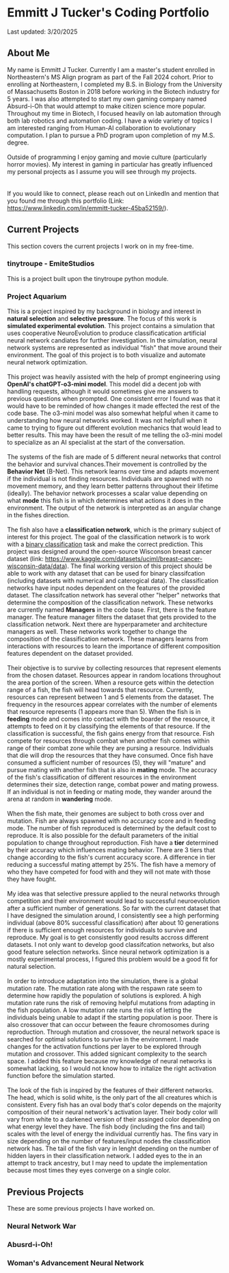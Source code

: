 # Emmitt J Tucker's Coding Portfolio
Last updated: 3/20/2025
## About Me
My name is Emmitt J Tucker. Currently I am a master's student enrolled in Northeastern's MS Align program as part of the Fall 2024 cohort. Prior to enrolling at Northeastern, I completed my B.S. in Biology from the University of Massachusetts Boston in 2018 before working in the Biotech industry for 5 years. I was also attempted to start my own gaming company named Absurd-i-Oh that would attempt to make citizen science more popular. Throughout my time in Biotech, I focused heavily on lab automation through both lab robotics and automation coding. I have a wide variety of topics I am interested ranging from Human-AI collaboration to evolutionary computation. I plan to pursue a PhD program upon completion of my M.S. degree. 
<br><br>
Outside of programming I enjoy gaming and movie culture (particularly horror movies). My interest in gaming in particular has greatly influenced my personal projects as I assume you will see through my projects.  
<br><br>
If you would like to connect, please reach out on LinkedIn and mention that you found me through this portfolio (Link: https://www.linkedin.com/in/emmitt-tucker-45ba52159/).
## Current Projects
This section covers the current projects I work on in my free-time.<br>
### tinytroupe - EmiteStudios
This is a project built upon the tinytroupe python module. 
### Project Aquarium
This is a project inspired by my background in biology and interest in **natural selection** and **selective pressure**. The focus of this work is **simulated experimental evolution**. This project contains a simulation that uses cooperative NeuroEvolution to produce classificatication artificial neural network candiates for further investigation. In the simulation, neural network systems are represented as individual "fish" that move around their environment. The goal of this project is to both visualize and automate neural network optimization. 
<br><br>
This project was heavily assisted with the help of prompt engineering using **OpenAI's chatGPT-o3-mini model**. This model did a decent job with handling requests, although it would sometimes give me answers to previous questions when prompted. One consistent error I found was that it would have to be reminded of how changes it made effected the rest of the code base. The o3-mini model was also somewhat helpful when it came to understanding how neural networks worked. It was not helpfull when it came to trying to figure out different evolution mechanics that would lead to better results. This may have been the result of me telling the o3-mini model to specialize as an AI specialist at the start of the conversation. 
<br><br>
The systems of the fish are made of 5 different neural networks that control the behavior and survival chances.Their movement is controlled by the **Behavior Net** (B-Net). This network learns over time and adapts movement if the individual is not finding resources. Individuals are spawned with no movement memory, and they learn better patterns throughout their lifetime (ideally). The behavior network processes a scalar value depending on what **mode** this fish is in which determines what actions it does in the environment. The output of the network is interpreted as an angular change in the fishes direction. 
<br><br>
The fish also have a **classification network**, which is the primary subject of interest for this project. The goal of the classification network is to work with a <ins> binary classification</ins> task and make the correct prediction. This project was designed around the open-source Wisconson breast cancer dataset (link: https://www.kaggle.com/datasets/uciml/breast-cancer-wisconsin-data/data). The final working version of this project should be able to work with any dataset that can be used for binary classifcation (including datasets with numerical and caterogical data). The classification networks have input nodes dependent on the features of the provided dataset. The classifcation network has several other "helper" networks that determine the composition of the classification network. These networks are currently named **Managers** in the code base. First, there is the feature manager. The feature manager filters the dataset that gets provided to the classification network. Next there are hyperparameter and architecture managers as well. These networks work together to change the composition of the classification network. These managers learns from interactions with resources to learn the importance of different composition features dependent on the dataset provided. 
<br><br>
Their objective is to survive by collecting resources that represent elements from the chosen dataset. Resources appear in random locations throughout the area portion of the screen. When a resource gets within the detection range of a fish, the fish will head towards that resource. Currently, resources can represent between 1 and 5 elements from the dataset. The frequency in the resources appear correlates with the number of elements that resource represents (1 appears more than 5). When the fish is in **feeding** mode and comes into contact with the boarder of the resource, it attempts to feed on it by classifying the elements of that resource. If the classification is successful, the fish gains energy from that resource. Fish compete for resources through combat when another fish comes within range of their combat zone while they are pursing a resource. Individuals that die will drop the resources that they have consumed. Once fish have consumed a sufficient number of resources (5), they will "mature" and pursue mating with another fish that is also in **mating** mode. The accuracy of the fish's classification of different resources in the environment determines their size, detection range, combat power and mating prowess. If an individual is not in feeding or mating mode, they wander around the arena at random in **wandering** mode. 
<br><br>
When the fish mate, their genomes are subject to both cross over and mutation. Fish are always spawned with no accuracy score and in feeding mode. The number of fish reproduced is determined by the default cost to reproduce. It is also possible for the default parameters of the initial population to change throughout reproduction. Fish have a **tier** determined by their accuracy which influences mating behavior. There are 3 tiers that change according to the fish's current accuracy score. A difference in tier reducing a successful mating attempt by 25%. The fish have a memory of who they have competed for food with and they will not mate with those they have fought. 
<br><br>
My idea was that selective pressure applied to the neural networks through competition and their environment would lead to successful neuroevolution after a sufficient number of generations. So far with the current dataset that I have designed the simulation around, I consistently see a high performing individual (above 80% successful classification) after about 10 generations if there is sufficient enough resources for individuals to survive and reproduce. My goal is to get consistently good results accross different datasets. I not only want to develop good classifcation networks, but also good feature selection networks. Since neural network optimization is a mostly experimental process, I figured this problem would be a good fit for natural selection. 
<br><br>
In order to introduce adaptation into the simulation, there is a global mutation rate. The mutation rate along with the respawn rate seem to determine how rapidly the population of solutions is explored. A high mutation rate runs the risk of removing helpful mutations from adapting in the fish population. A low mutation rate runs the risk of letting the individuals being unable to adapt if the starting population is poor. There is also crossover that can occur between the feaure chromosomes during reproduction. Through mutation and crossover, the neural network space is searched for optimal solutions to survive in the environment. I made changes for the activation functions per layer to be explored through mutation and crossover. This added signicant complexity to the search space. I added this feature because my knowledge of neural networks is somewhat lacking, so I would not know how to initalize the right activation function before the simulation started. 
<br><br>
The look of the fish is inspired by the features of their different networks. The head, which is solid white, is the only part of the all creatures which is consistent. Every fish has an oval body that's color depends on the majority composition of their neural network's activation layer. Their body color will vary from white to a darkened version of their assinged color depending on what energy level they have. The fish body (including the fins and tail) scales with the level of energy the individual currently has. The fins vary in size depending on the number of features/input nodes the classification network has. The tail of the fish vary in lenght depending on the number of hidden layers in their classification network. I added eyes to the in an attempt to track ancestry, but I may need to update the implementation because most times they eyes converge on a single color. 
## Previous Projects
These are some previous projects I have worked on. 
### Neural Network War

### Abusrd-i-Oh!

### Woman's Advancement Neural Network

